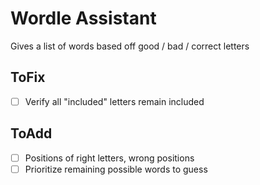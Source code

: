 # Wordle Assistant

Gives a list of words based off good / bad / correct letters


## ToFix
- [ ] Verify all "included" letters remain included

## ToAdd
- [ ] Positions of right letters, wrong positions
- [ ] Prioritize remaining possible words to guess
<!--pip freeze > requirements.txt -->